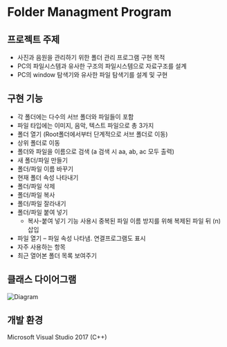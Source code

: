 # Folder Managment Program

## 프로젝트 주제

- 사진과 음원을 관리하기 위한 폴더 관리 프로그램 구현 목적
- PC의 파일시스템과 유사한 구조의 파일시스템으로 자료구조를 설계
- PC의 window 탐색기와 유사한 파일 탐색기를 설계 및 구현

## 구현 기능

- 각 폴더에는 다수의 서브 폴더와 파일들이 포함
- 파일 타입에는 이미지, 음악, 텍스트 파일으로 총 3가지
- 폴더 열기 (Root폴더에서부터 단계적으로 서브 폴더로 이동)
- 상위 폴더로 이동
- 폴더와 파일을 이름으로 검색 (a 검색 시 aa, ab, ac 모두 출력)
- 새 폴더/파일 만들기
- 폴더/파일 이름 바꾸기
- 현재 폴더 속성 나타내기
- 폴더/파일 삭제
- 폴더/파일 복사
- 폴더/파일 잘라내기
- 폴더/파일 붙여 넣기
    - 복사-붙여 넣기 기능 사용시 중복된 파일 이름 방지를 위해 복제된 파일 뒤 (n) 삽입
- 파일 열기 – 파일 속성 나타냄. 연결프로그램도 표시
- 자주 사용하는 항목
- 최근 열어본 폴더 목록 보여주기

## 클래스 다이어그램

![Diagram](https://user-images.githubusercontent.com/64248143/145049863-6d649611-3fe1-48aa-aff2-2cb7cf997e0f.JPG)


## 개발 환경

Microsoft Visual Studio 2017 (C++)
